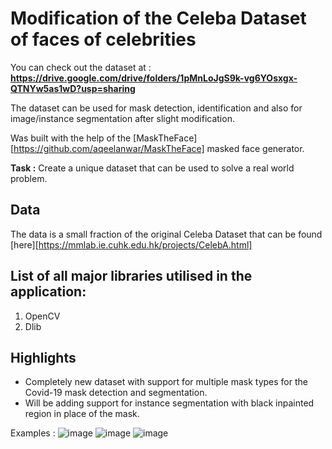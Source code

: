 # Modification of the Celeba Dataset of faces of celebrities

You can check out the dataset at : **https://drive.google.com/drive/folders/1pMnLoJgS9k-vg6YOsxgx-QTNYw5as1wD?usp=sharing**

The dataset can be used for mask detection, identification and also for image/instance segmentation after slight modification.

Was built with the help of the [MaskTheFace][https://github.com/aqeelanwar/MaskTheFace] masked face generator.

**Task :** Create a unique dataset that can be used to solve a real world problem.

## Data

The data is a small fraction of the original Celeba Dataset that can be found [here][https://mmlab.ie.cuhk.edu.hk/projects/CelebA.html]

## List of all major libraries utilised in the application:

1. OpenCV
2. Dlib


## Highlights

  - Completely new dataset with support for multiple mask types for the Covid-19 mask detection and segmentation.
  - Will be adding support for instance segmentation with black inpainted region in place of the mask.

Examples : 
![image](https://user-images.githubusercontent.com/43791878/137533762-b3bc59d5-e1cb-451f-94ff-73d908f9419a.png)
![image](https://user-images.githubusercontent.com/43791878/137533888-12e8c985-9804-409a-a692-acd4f4901930.png)
![image](https://user-images.githubusercontent.com/43791878/137533945-5e1f1742-3b4d-4efa-b9c8-075dfe936f94.png)

